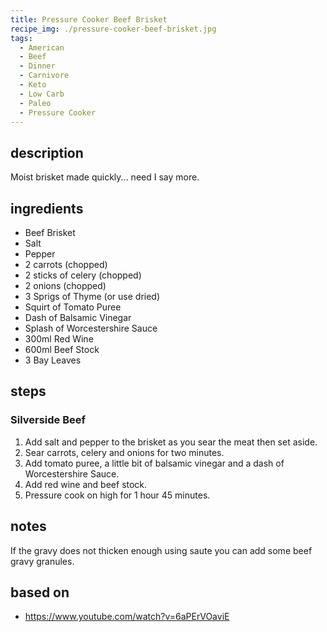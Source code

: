 ```yaml
---
title: Pressure Cooker Beef Brisket
recipe_img: ./pressure-cooker-beef-brisket.jpg
tags:
  - American
  - Beef
  - Dinner
  - Carnivore
  - Keto
  - Low Carb
  - Paleo
  - Pressure Cooker
---
```


## description

Moist brisket made quickly... need I say more.

## ingredients

- Beef Brisket
- Salt
- Pepper
- 2 carrots (chopped)
- 2 sticks of celery (chopped)
- 2 onions (chopped)
- 3 Sprigs of Thyme (or use dried)
- Squirt of Tomato Puree
- Dash of Balsamic Vinegar
- Splash of Worcestershire Sauce
- 300ml Red Wine
- 600ml Beef Stock
- 3 Bay Leaves

## steps

### Silverside Beef

1. Add salt and pepper to the brisket as you sear the meat then set aside.
2. Sear carrots, celery and onions for two minutes.
3. Add tomato puree, a little bit of balsamic vinegar and a dash of Worcestershire Sauce.
4. Add red wine and beef stock.
5. Pressure cook on high for 1 hour 45 minutes.

## notes

If the gravy does not thicken enough using saute you can add some beef gravy granules.

## based on

- https://www.youtube.com/watch?v=6aPErVOaviE

